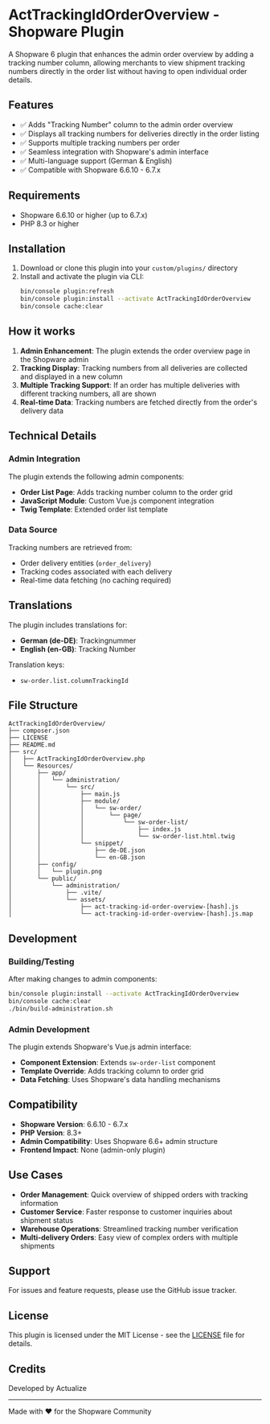 # ActTrackingIdOrderOverview - Shopware Plugin

A Shopware 6 plugin that enhances the admin order overview by adding a tracking number column, allowing merchants to view shipment tracking numbers directly in the order list without having to open individual order details.

## Features

- ✅ Adds "Tracking Number" column to the admin order overview
- ✅ Displays all tracking numbers for deliveries directly in the order listing
- ✅ Supports multiple tracking numbers per order
- ✅ Seamless integration with Shopware's admin interface
- ✅ Multi-language support (German & English)
- ✅ Compatible with Shopware 6.6.10 - 6.7.x

## Requirements

- Shopware 6.6.10 or higher (up to 6.7.x)
- PHP 8.3 or higher

## Installation

1. Download or clone this plugin into your `custom/plugins/` directory
2. Install and activate the plugin via CLI:
   ```bash
   bin/console plugin:refresh
   bin/console plugin:install --activate ActTrackingIdOrderOverview
   bin/console cache:clear
   ```

## How it works

1. **Admin Enhancement**: The plugin extends the order overview page in the Shopware admin
2. **Tracking Display**: Tracking numbers from all deliveries are collected and displayed in a new column
3. **Multiple Tracking Support**: If an order has multiple deliveries with different tracking numbers, all are shown
4. **Real-time Data**: Tracking numbers are fetched directly from the order's delivery data

## Technical Details

### Admin Integration
The plugin extends the following admin components:
- **Order List Page**: Adds tracking number column to the order grid
- **JavaScript Module**: Custom Vue.js component integration
- **Twig Template**: Extended order list template

### Data Source
Tracking numbers are retrieved from:
- Order delivery entities (`order_delivery`)
- Tracking codes associated with each delivery
- Real-time data fetching (no caching required)

## Translations

The plugin includes translations for:
- **German (de-DE)**: Trackingnummer
- **English (en-GB)**: Tracking Number

Translation keys:
- `sw-order.list.columnTrackingId`

## File Structure

```
ActTrackingIdOrderOverview/
├── composer.json
├── LICENSE
├── README.md
├── src/
│   ├── ActTrackingIdOrderOverview.php
│   └── Resources/
│       ├── app/
│       │   └── administration/
│       │       └── src/
│       │           ├── main.js
│       │           ├── module/
│       │           │   └── sw-order/
│       │           │       └── page/
│       │           │           └── sw-order-list/
│       │           │               ├── index.js
│       │           │               └── sw-order-list.html.twig
│       │           └── snippet/
│       │               ├── de-DE.json
│       │               └── en-GB.json
│       ├── config/
│       │   └── plugin.png
│       └── public/
│           └── administration/
│               ├── .vite/
│               └── assets/
│                   ├── act-tracking-id-order-overview-[hash].js
│                   └── act-tracking-id-order-overview-[hash].js.map
```

## Development

### Building/Testing
After making changes to admin components:
```bash
bin/console plugin:install --activate ActTrackingIdOrderOverview
bin/console cache:clear
./bin/build-administration.sh
```

### Admin Development
The plugin extends Shopware's Vue.js admin interface:
- **Component Extension**: Extends `sw-order-list` component
- **Template Override**: Adds tracking column to order grid
- **Data Fetching**: Uses Shopware's data handling mechanisms

## Compatibility

- **Shopware Version**: 6.6.10 - 6.7.x
- **PHP Version**: 8.3+
- **Admin Compatibility**: Uses Shopware 6.6+ admin structure
- **Frontend Impact**: None (admin-only plugin)

## Use Cases

- **Order Management**: Quick overview of shipped orders with tracking information
- **Customer Service**: Faster response to customer inquiries about shipment status
- **Warehouse Operations**: Streamlined tracking number verification
- **Multi-delivery Orders**: Easy view of complex orders with multiple shipments

## Support

For issues and feature requests, please use the GitHub issue tracker.

## License

This plugin is licensed under the MIT License - see the [LICENSE](LICENSE) file for details.

## Credits

Developed by Actualize

---

Made with ❤️ for the Shopware Community
